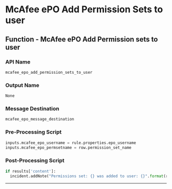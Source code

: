 <!--
    DO NOT MANUALLY EDIT THIS FILE
    THIS FILE IS AUTOMATICALLY GENERATED WITH resilient-sdk codegen
-->

# McAfee ePO Add Permission Sets to user

## Function - McAfee ePO Add Permission sets to user

### API Name
`mcafee_epo_add_permission_sets_to_user`

### Output Name
`None`

### Message Destination
`mcafee_epo_message_destination`

### Pre-Processing Script
```python
inputs.mcafee_epo_username = rule.properties.epo_username
inputs.mcafee_epo_permsetname = row.permission_set_name
```

### Post-Processing Script
```python
if results['content']:
  incident.addNote("Permissions set: {} was added to user: {}".format(results['inputs']['mcafee_epo_permsetname'], results['inputs']['mcafee_epo_username']))
```

---


